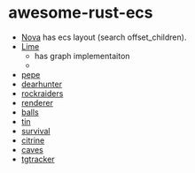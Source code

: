# awesome-rust-ecs

* [Nova](https://github.com/adamnemecek/nova/) has ecs layout (search offset_children).
* [Lime](https://github.com/andrewhickman/lime/)
    * has graph implementaiton
    * 
* [pepe](https://github.com/thiolliere/pepe)
* [dearhunter](https://github.com/EricDupertuis/DearHunter/)
* [rockraiders](https://github.com/KuSpa/RockRaiders)
* [renderer](https://github.com/farnoy/renderer)
* [balls](https://github.com/jaynus/balls)
* [tin](https://github.com/dflemstr/tin)
* [survival](https://github.com/jaynus/survival)
* [citrine](https://github.com/Aceeri/citrine)
* [caves](https://github.com/sunjay/caves)
* [tgtracker](https://github.com/tonal-glyph/tgtracker)

